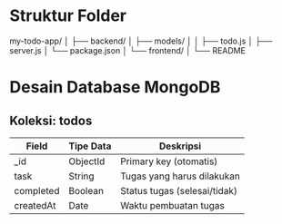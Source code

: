 # Struktur Folder

my-todo-app/
│
├── backend/
│   ├── models/
│   │   ├── todo.js
│   ├── server.js
│   └── package.json
│
└── frontend/
│
└── README

# Desain Database MongoDB

## Koleksi: todos

| Field      | Tipe Data | Deskripsi                     |
|------------|-----------|-------------------------------|
| _id        | ObjectId | Primary key (otomatis)       |
| task       | String    | Tugas yang harus dilakukan    |
| completed  | Boolean   | Status tugas (selesai/tidak)  |
| createdAt  | Date      | Waktu pembuatan tugas         |